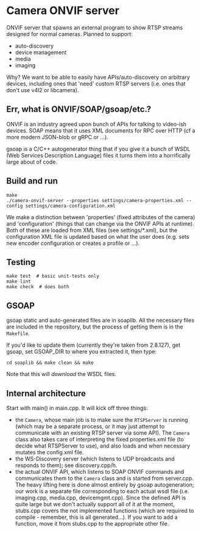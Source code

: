 # Camera ONVIF server

ONVIF server that spawns an external program to show RTSP streams
designed for normal cameras. Planned to support:

 - auto-discovery
 - device management
 - media
 - imaging

Why? We want to be able to easily have APIs/auto-discovery on arbitrary
devices, including ones that 'need' custom RTSP servers
(i.e. ones that don't use v4l2 or libcamera).


## Err, what is ONVIF/SOAP/gsoap/etc.?

ONVIF is an industry agreed upon bunch of APIs for talking to
video-ish devices. SOAP means that it uses XML documents
for RPC over HTTP (cf a more modern JSON-blob or gRPC or
...).

gsoap is a C/C++ autogenerator thing that if you give it
a bunch of WSDL (Web Services Description Language) files
it turns them into a horrifically large about of code.


## Build and run

    make
    ./camera-onvif-server --properties settings/camera-properties.xml --config settings/camera-configuration.xml


We make a distinction between 'properties' (fixed attributes of the camera)
and 'configuration' (things that can change via the ONVIF APIs at runtime).
Both of these are loaded from XML files (see settings/*.xml), but the
configuration XML file is updated based on what the user does
(e.g. sets new encoder configuration or creates a profile or ...).


## Testing

    make test  # basic unit-tests only
    make lint
    make check  # does both


## GSOAP

gsoap static and auto-generated files are in soaplib. All the necessary files
are included in the repository, but the process of getting them
is in the `Makefile`.

If you'd like to update them (currently they're taken from 2.8.127),
get gsoap, set GSOAP_DIR to where you extracted it, then type:

    cd soaplib && make clean && make

Note that this will _download_ the WSDL files.


## Internal architecture

Start with main() in main.cpp. It will kick off three things:

- the `Camera`, whose main job is to make sure the `RTSPServer` is running
  (which may be a separate process, or it may just attempt to communicate
  with an existing RTSP server via some API). The `Camera` class also takes care
  of interpreting the fixed properties.xml file (to decide what RTSPServer
  to use), and also loads and when necessary mutates the config.xml file.
- the WS-Discovery server (which listens to UDP broadcasts and responds to them);
  see discovery.cpp/h.
- the actual ONVIF API, which listens to SOAP ONVIF commands and communicates
  them to the `Camera` class and is started from server.cpp. The heavy lifting here
  is done almost entirely by gsoap autogeneration; our work is a separate file corresponding to
  each actual wsdl file (i.e. imaging.cpp, media.cpp, devicemgmt.cpp).
  Since the defined API is quite large but we don't actually support all of it
  at the moment, stubs.cpp covers the not implemented functions
  (which are required to compile - remember, this is all generated...).
  If you want to add a function, move it from stubs.cpp to the appropriate
  other file.
